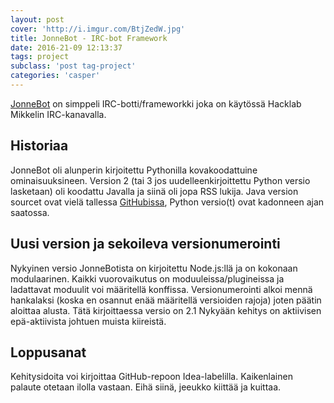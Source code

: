 ```yaml
---
layout: post
cover: 'http://i.imgur.com/BtjZedW.jpg'
title: JonneBot - IRC-bot Framework
date: 2016-21-09 12:13:37
tags: project
subclass: 'post tag-project'
categories: 'casper'
---
```


[JonneBot](https://github.com/jeeukko/jonnebot) on simppeli IRC-botti/frameworkki joka on käytössä Hacklab Mikkelin IRC-kanavalla.

## Historiaa
JonneBot oli alunperin kirjoitettu Pythonilla kovakoodattuine ominaisuuksineen. Version 2 (tai 3 jos uudelleenkirjoittettu Python versio lasketaan) oli koodattu Javalla ja siinä oli jopa RSS lukija.
Java version sourcet ovat vielä tallessa [GitHubissa](https://github.com/jeeukko/jonnebot-old), Python versio(t) ovat kadonneen ajan saatossa.

## Uusi version ja sekoileva versionumerointi
Nykyinen versio JonneBotista on kirjoitettu Node.js:llä ja on kokonaan modulaarinen. Kaikki vuorovaikutus on moduuleissa/plugineissa ja ladattavat moduulit voi määritellä konffissa.
Versionumerointi alkoi mennä hankalaksi (koska en osannut enää määritellä versioiden rajoja) joten päätin aloittaa alusta. Tätä kirjoittaessa versio on 2.1
Nykyään kehitys on aktiivisen epä-aktiivista johtuen muista kiireistä.

## Loppusanat
Kehitysidoita voi kirjoittaa GitHub-repoon Idea-labelilla. Kaikenlainen palaute otetaan ilolla vastaan.
Eihä siinä, jeeukko kiittää ja kuittaa.
